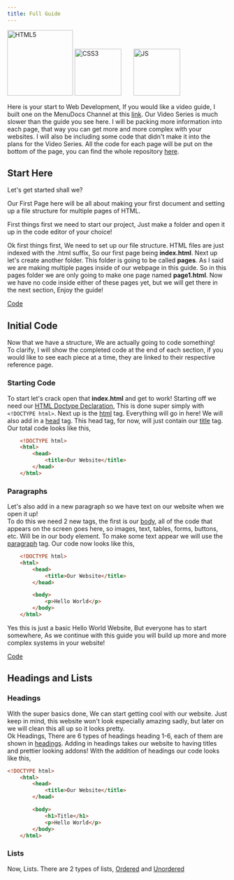 ```yaml
---
title: Full Guide
---
```

<img src="/images/html.png" alt="HTML5" width="150"/>
<img src="/images/css.svg" alt="CSS3" width="107"/> &nbsp; &nbsp; &nbsp;
<img src="/images/js.png" alt="JS" width="107"/>

Here is your start to Web Development, If you would like a video guide, I built one on the MenuDocs Channel at this [link](https://www.youtube.com/playlist?list=PLWnw41ah3I4ZWMIAVEEMg97i6aOwwqFxF). Our Video Series is much slower than the guide you see here. I will be packing more information into each page, that way you can get more and more complex with your websites. I will also be including some code that didn't make it into the plans for the Video Series. All the code for each page will be put on the bottom of the page, you can find the whole repository [here](https://github.com/MelodicAlbuild/webdevguide).

## Start Here

Let's get started shall we?

Our First Page here will be all about making your first document and setting up a file structure for multiple pages of HTML.

First things first we need to start our project, Just make a folder and open it up in the code editor of your choice!

Ok first things first, We need to set up our file structure. HTML files are just indexed with the .html suffix, So our first page being **index.html**. Next up let's create another folder. This folder is going to be called **pages**. As I said we are making multiple pages inside of our webpage in this guide. So in this pages folder we are only going to make one page named **page1.html**. Now we have no code inside either of these pages yet, but we will get there in the next section, Enjoy the guide!

[Code](https://github.com/MelodicAlbuild/webdevguide/tree/master/Guides/Beginnings)

## Initial Code

Now that we have a structure, We are actually going to code something! <br>
To clarify, I will show the completed code at the end of each section, if you would like to see each piece at a time, they are linked to their respective reference page.

### Starting Code
To start let's crack open that **index.html** and get to work! Starting off we need our [HTML Doctype Declaration](/topics/webdev/reference.html#html-doctype-declaration), This is done super simply with ```<!DOCTYPE html>```. Next up is the [html](/topics/webdev/reference.html#html) tag. Everything will go in here! We will also add in a [head](/topics/webdev/reference.html#head) tag. This head tag, for now, will just contain our [title](/topics/webdev/reference.html#title) tag. Our total code looks like this,
```html
    <!DOCTYPE html>
    <html>
        <head> 
            <title>Our Website</title>
        </head>
    </html>
```

### Paragraphs
Let's also add in a new paragraph so we have text on our website when we open it up! <br>
To do this we need 2 new tags, the first is our [body](/topics/webdev/reference.html#body), all of the code that appears on the screen goes here, so images, text, tables, forms, buttons, etc. Will be in our body element. To make some text appear we will use the [paragraph](/topics/webdev/reference.html#paragraph) tag. Our code now looks like this,
```html
    <!DOCTYPE html>
    <html>
        <head> 
            <title>Our Website</title>
        </head>

        <body>
            <p>Hello World</p>
        </body>
    </html>
```

Yes this is just a basic Hello World Website, But everyone has to start somewhere, As we continue with this guide you will build up more and more complex systems in your website!

[Code](https://github.com/MelodicAlbuild/webdevguide/tree/master/Guides/Initial%20Code)

## Headings and Lists

### Headings
With the super basics done, We can start getting cool with our website. Just keep in mind, this website won't look especially amazing sadly, but later on we will clean this all up so it looks pretty. <br>
Ok Headings, There are 6 types of headings heading 1-6, each of them are shown in [headings](/topics/webdev/reference.html#headings). Adding in headings takes our website to having titles and prettier looking addons! With the addition of headings our code looks like this,
```html
<!DOCTYPE html>
    <html>
        <head>
            <title>Our Website</title>
        </head>

        <body>
            <h1>Title</h1>
            <p>Hello World</p>
        </body>
    </html>
```
### Lists
Now, Lists. There are 2 types of lists, [Ordered](/topics/webdev/reference.html#ordered-lists) and [Unordered](/topics/webdev/reference.html#unordered-lists)